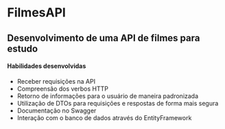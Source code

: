 # FilmesAPI

## Desenvolvimento de uma API de filmes para estudo

#### Habilidades desenvolvidas

* Receber requisições na API
* Compreensão dos verbos HTTP
* Retorno de informações para o usuário de maneira padronizada
* Utilização de DTOs para requisições e respostas de forma mais segura
* Documentação no Swagger
* Interação com o banco de dados através do EntityFramework
